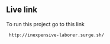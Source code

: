 ## Live link

To run this project go to this link

```bash
 http://inexpensive-laborer.surge.sh/
```
